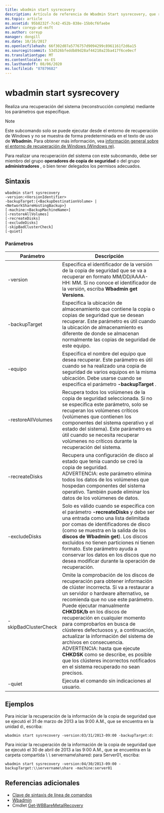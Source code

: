 ```yaml
---
title: wbadmin start sysrecovery
description: Artículo de referencia de Wbadmin Start sysrecovery, que realiza una recuperación del sistema (reconstrucción completa) mediante los parámetros especificados.
ms.topic: article
ms.assetid: 95b8232f-7c42-452b-838e-15b0cf6faebe
author: coreyp-at-msft
ms.author: coreyp
manager: dongill
ms.date: 10/16/2017
ms.openlocfilehash: 66f302d07a5776757d9094299c8961161f2d6a15
ms.sourcegitcommit: 53d526bfeddb89d28af44210a23ba417f6ce0ecf
ms.translationtype: MT
ms.contentlocale: es-ES
ms.lasthandoff: 08/06/2020
ms.locfileid: "87879682"
---
```

# <a name="wbadmin-start-sysrecovery"></a>wbadmin start sysrecovery



Realiza una recuperación del sistema (reconstrucción completa) mediante los parámetros que especifique.

> [!NOTE]
> Este subcomando solo se puede ejecutar desde el entorno de recuperación de Windows y no se muestra de forma predeterminada en el texto de uso de **Wbadmin**. Para obtener más información, vea [información general sobre el entorno de recuperación de Windows (Windows re)](/previous-versions/windows/it-pro/windows-8.1-and-8/hh825173(v=win.10)).

Para realizar una recuperación del sistema con este subcomando, debe ser miembro del grupo **operadores de copia de seguridad** o del grupo **administradores** , o bien tener delegados los permisos adecuados.

## <a name="syntax"></a>Sintaxis

```
wbadmin start sysrecovery
-version:<VersionIdentifier>
-backupTarget:{<BackupDestinationVolume> | <NetworkShareHostingBackup>}
[-machine:<BackupMachineName>]
[-restoreAllVolumes]
[-recreateDisks]
[-excludeDisks]
[-skipBadClusterCheck]
[-quiet]
```

### <a name="parameters"></a>Parámetros

|Parámetro|Descripción|
|---------|-----------|
|-version|Especifica el identificador de la versión de la copia de seguridad que se va a recuperar en formato MM/DD/AAAA-HH: MM. Si no conoce el identificador de la versión, escriba **Wbadmin get Versions**.|
|-backupTarget|Especifica la ubicación de almacenamiento que contiene la copia o copias de seguridad que se desean recuperar. Este parámetro es útil cuando la ubicación de almacenamiento es diferente de donde se almacenan normalmente las copias de seguridad de este equipo.|
|-equipo|Especifica el nombre del equipo que desea recuperar. Este parámetro es útil cuando se ha realizado una copia de seguridad de varios equipos en la misma ubicación. Debe usarse cuando se especifica el parámetro **-backupTarget** .|
|-restoreAllVolumes|Recupera todos los volúmenes de la copia de seguridad seleccionada. Si no se especifica este parámetro, solo se recuperan los volúmenes críticos (volúmenes que contienen los componentes del sistema operativo y el estado del sistema). Este parámetro es útil cuando se necesita recuperar volúmenes no críticos durante la recuperación del sistema.|
|-recreateDisks|Recupera una configuración de disco al estado que tenía cuando se creó la copia de seguridad.</br>ADVERTENCIA: este parámetro elimina todos los datos de los volúmenes que hospedan componentes del sistema operativo. También puede eliminar los datos de los volúmenes de datos.|
|-excludeDisks|Solo es válido cuando se especifica con el parámetro **-recreateDisks** y debe ser una entrada como una lista delimitada por comas de identificadores de disco (como se muestra en la salida de los **discos de Wbadmin get**). Los discos excluidos no tienen particiones ni tienen formato. Este parámetro ayuda a conservar los datos en los discos que no desea modificar durante la operación de recuperación.|
|-skipBadClusterCheck|Omite la comprobación de los discos de recuperación para obtener información de clúster incorrecta. Si va a restaurar a un servidor o hardware alternativo, se recomienda que no use este parámetro. Puede ejecutar manualmente **CHKDSK/b** en los discos de recuperación en cualquier momento para comprobarlos en busca de clústeres defectuosos y, a continuación, actualizar la información del sistema de archivos en consecuencia.</br>ADVERTENCIA: hasta que ejecute **CHKDSK** como se describe, es posible que los clústeres incorrectos notificados en el sistema recuperado no sean precisos.|
|-quiet|Ejecuta el comando sin indicaciones al usuario.|

## <a name="examples"></a>Ejemplos

Para iniciar la recuperación de la información de la copia de seguridad que se ejecutó el 31 de marzo de 2013 a las 9:00 A.M., que se encuentra en la unidad d:, escriba:
```
wbadmin start sysrecovery -version:03/31/2013-09:00 -backupTarget:d:
```
Para iniciar la recuperación de la información de la copia de seguridad que se ejecutó el 30 de abril de 2013 a las 9:00 A.M., que se encuentra en la carpeta compartida \\ \\ servername\shared: para Server01, escriba:
```
wbadmin start sysrecovery -version:04/30/2013-09:00 -backupTarget:\\servername\share -machine:server01
```

## <a name="additional-references"></a>Referencias adicionales

- [Clave de sintaxis de línea de comandos](command-line-syntax-key.md)
-   [Wbadmin](wbadmin.md)
-   Cmdlet [Get-WBBareMetalRecovery](/previous-versions/windows/it-pro/windows-8.1-and-8/hh825173(v=win.10))
